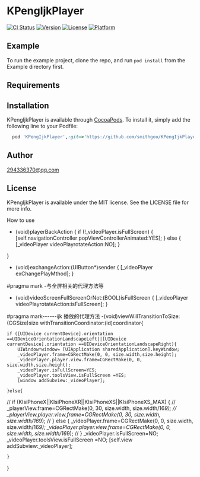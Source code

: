 # KPengIjkPlayer

[![CI Status](https://img.shields.io/travis/294336370@qq.com/KPengIjkPlayer.svg?style=flat)](https://travis-ci.org/294336370@qq.com/KPengIjkPlayer)
[![Version](https://img.shields.io/cocoapods/v/KPengIjkPlayer.svg?style=flat)](https://cocoapods.org/pods/KPengIjkPlayer)
[![License](https://img.shields.io/cocoapods/l/KPengIjkPlayer.svg?style=flat)](https://cocoapods.org/pods/KPengIjkPlayer)
[![Platform](https://img.shields.io/cocoapods/p/KPengIjkPlayer.svg?style=flat)](https://cocoapods.org/pods/KPengIjkPlayer)

## Example

To run the example project, clone the repo, and run `pod install` from the Example directory first.

## Requirements

## Installation

KPengIjkPlayer is available through [CocoaPods](https://cocoapods.org). To install
it, simply add the following line to your Podfile:

```ruby
  pod 'KPengIjkPlayer',:git=>'https://github.com/smithgoo/KPengIjkPlayer.git'

```

## Author

294336370@qq.com

## License

KPengIjkPlayer is available under the MIT license. See the LICENSE file for more info.


How to use

      

- (void)playerBackAction {
    if (!_videoPlayer.isFullScreen) {
        [self.navigationController popViewControllerAnimated:YES];
    } else {
        [_videoPlayer videoPlayrotateAction:NO];
    }
   
}

- (void)exchangeAction:(UIButton*)sender {
    [_videoPlayer exChangePlayMthod];
}


#pragma mark -与全屏相关的代理方法等

- (void)videoScreenFullScreenOrNot:(BOOL)isFullScreen {
    [_videoPlayer videoPlayrotateAction:isFullScreen];
}



#pragma mark------ijk 播放的代理方法
-(void)viewWillTransitionToSize:(CGSize)size withTransitionCoordinator:(id<UIViewControllerTransitionCoordinator>)coordinator{
    
    if ([UIDevice currentDevice].orientation ==UIDeviceOrientationLandscapeLeft||[UIDevice currentDevice].orientation ==UIDeviceOrientationLandscapeRight){
        UIWindow*window= [UIApplication sharedApplication].keyWindow;
        _videoPlayer.frame=CGRectMake(0, 0, size.width,size.height);
        _videoPlayer.player.view.frame=CGRectMake(0, 0, size.width,size.height);
        _videoPlayer.isFullScreen=YES;
        _videoPlayer.toolsView.isFullScreen =YES;
        [window addSubview:_videoPlayer];
      
    }else{
//        if (KIsiPhoneX||KIsiPhoneXR||KIsiPhoneXS||KIsiPhoneXS_MAX) {
//            _playerView.frame=CGRectMake(0, 30, size.width, size.width/16*9);
//            _playerView.player.view.frame=CGRectMake(0, 30, size.width, size.width/16*9);
//        } else {
            _videoPlayer.frame=CGRectMake(0, 0, size.width, size.width/16*9);
            _videoPlayer.player.view.frame=CGRectMake(0, 0, size.width, size.width/16*9);
//        }
        _videoPlayer.isFullScreen=NO;
        _videoPlayer.toolsView.isFullScreen =NO;
         [self.view addSubview:_videoPlayer];
      
    }
    
}


	
	
